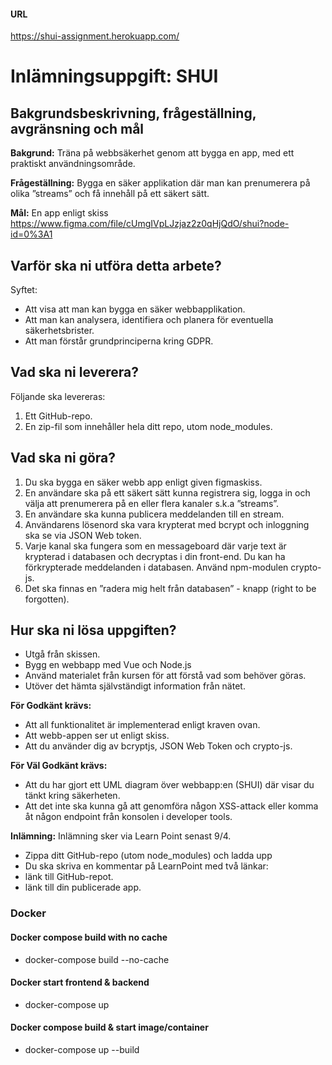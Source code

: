 #### URL
https://shui-assignment.herokuapp.com/

# Inlämningsuppgift: SHUI

## Bakgrundsbeskrivning, frågeställning, avgränsning och mål

**Bakgrund:** Träna på webbsäkerhet genom att bygga en app, med ett
praktiskt användningsområde.

**Frågeställning:** Bygga en säker applikation där man kan prenumerera på
olika ”streams” och få innehåll på ett säkert sätt.

**Mål:** En app enligt skiss
https://www.figma.com/file/cUmgIVpLJzjaz2z0qHjQdO/shui?node-id=0%3A1

## Varför ska ni utföra detta arbete?
Syftet: 

* Att visa att man kan bygga en säker webbapplikation.
* Att man kan analysera, identifiera och planera för eventuella säkerhetsbrister.
* Att man förstår grundprinciperna kring GDPR.

## Vad ska ni leverera?

Följande ska levereras: 

1. Ett GitHub-repo.
2. En zip-fil som innehåller hela ditt repo, utom node_modules.

## Vad ska ni göra?
1. Du ska bygga en säker webb app enligt given figmaskiss.
2. En användare ska på ett säkert sätt kunna registrera sig, logga in och välja
att prenumerera på en eller flera kanaler s.k.a ”streams”.
3. En användare ska kunna publicera meddelanden till en stream.
4. Användarens lösenord ska vara krypterat med bcrypt och inloggning ska se
via JSON Web token.
5. Varje kanal ska fungera som en messageboard där varje text är krypterad i
databasen och decryptas i din front-end. Du kan ha förkrypterade
meddelanden i databasen. Använd npm-modulen crypto-js.
6. Det ska finnas en ”radera mig helt från databasen” - knapp (right to be
forgotten).
 
## Hur ska ni lösa uppgiften?
* Utgå från skissen.
* Bygg en webbapp med Vue och Node.js
* Använd materialet från kursen för att förstå vad som behöver göras.
* Utöver det hämta självständigt information från nätet.

**För Godkänt krävs:**
* Att all funktionalitet är implementerad enligt kraven ovan.
* Att webb-appen ser ut enligt skiss.
* Att du använder dig av bcryptjs, JSON Web Token och crypto-js.

**För Väl Godkänt krävs:**
* Att du har gjort ett UML diagram över webbapp:en (SHUI) där visar du tänkt kring säkerheten.
* Att det inte ska kunna gå att genomföra någon XSS-attack eller komma åt någon
endpoint från konsolen i developer tools.

**Inlämning:**
Inlämning sker via Learn Point senast 9/4.
* Zippa ditt GitHub-repo (utom node_modules) och ladda upp
* Du ska skriva en kommentar på LearnPoint med två länkar:
* länk till GitHub-repot.
* länk till din publicerade app.

### Docker

#### Docker compose build with no cache
* docker-compose build --no-cache

#### Docker start frontend & backend 
* docker-compose up

#### Docker compose build & start image/container
* docker-compose up --build 
